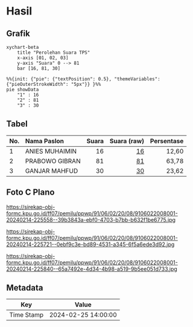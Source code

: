 # Hasil

## Grafik

```mermaid
xychart-beta
    title "Perolehan Suara TPS"
    x-axis [01, 02, 03]
    y-axis "Suara" 0 --> 81
    bar [16, 81, 30]
```

```mermaid
%%{init: {"pie": {"textPosition": 0.5}, "themeVariables": {"pieOuterStrokeWidth": "5px"}} }%%
pie showData
    "1" : 16
    "2" : 81
    "3" : 30
```

## Tabel

| No. | Nama Paslon    | Suara | Suara (raw) | Persentase |
|:--- |:-------------- | -----:| -----------:| ----------:|
| 1   | ANIES MUHAIMIN | 16    | [16][p-1]   | 12,60      |
| 2   | PRABOWO GIBRAN | 81    | [81][p-2]   | 63,78      |
| 3   | GANJAR MAHFUD  | 30    | [30][p-3]   | 23,62      |


[p-1]: https://github.com/gigit-pemilu/pemilu-2024-91-papua/blob/main/pilpres/hitung-suara/sub/91-papua/sub/06-biak-numfor/sub/02-biak-utara/sub/2008-saukobye/sub/001-tps/sub/paslon-1.txt
[p-2]: https://github.com/gigit-pemilu/pemilu-2024-91-papua/blob/main/pilpres/hitung-suara/sub/91-papua/sub/06-biak-numfor/sub/02-biak-utara/sub/2008-saukobye/sub/001-tps/sub/paslon-2.txt
[p-3]: https://github.com/gigit-pemilu/pemilu-2024-91-papua/blob/main/pilpres/hitung-suara/sub/91-papua/sub/06-biak-numfor/sub/02-biak-utara/sub/2008-saukobye/sub/001-tps/sub/paslon-3.txt

## Foto C Plano

https://sirekap-obj-formc.kpu.go.id/ff07/pemilu/ppwp/91/06/02/20/08/9106022008001-20240214-225558--39b3843a-ebf0-4703-b7bb-b632f1be6775.jpg

https://sirekap-obj-formc.kpu.go.id/ff07/pemilu/ppwp/91/06/02/20/08/9106022008001-20240214-225721--0ebf9c3e-bd89-4531-a345-6f5a6ede3d92.jpg

https://sirekap-obj-formc.kpu.go.id/ff07/pemilu/ppwp/91/06/02/20/08/9106022008001-20240214-225840--65a7492e-4d34-4b98-a519-9b5ee051d733.jpg


## Metadata

| Key        | Value               |
| ---------- | ------------------- |
| Time Stamp | 2024-02-25 14:00:00 |



